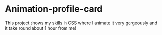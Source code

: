 # Animation-profile-card
This project shows my skills in CSS where I animate it very gorgeously and it take round about 1 hour from me!
